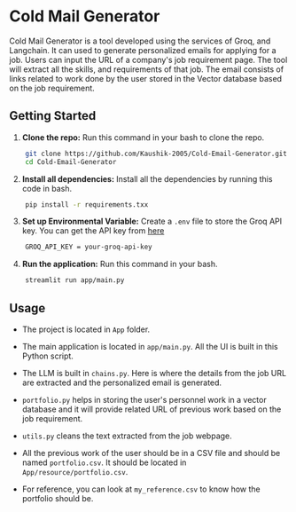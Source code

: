 # Cold Mail Generator
Cold Mail Generator is a tool developed using the services of Groq, and Langchain. It can used to generate personalized emails for applying for a job. Users can input the URL of a company's job requirement page. The tool will extract all the skills, and requirements of that job. The email consists of links related to work done by the user stored in the Vector database based on the job requirement.

## Getting Started
1. **Clone the repo:**
Run this command in your bash to clone the repo.
```bash
    git clone https://github.com/Kaushik-2005/Cold-Email-Generator.git
    cd Cold-Email-Generator
```

2. **Install all dependencies:**
Install all the dependencies by running this code in bash.
```bash
    pip install -r requirements.txx
```

3. **Set up Environmental Variable:**
Create a `.env` file to store the Groq API key. You can get the API key from [here](https://console.groq.com/keys)
```bash
    GROQ_API_KEY = your-groq-api-key
```

4. **Run the application:**
Run this command in your bash.
```bash
    streamlit run app/main.py
```

## Usage
- The project is located in `App` folder. 
- The main application is located in `app/main.py`. All the UI is built in this Python script.
- The LLM is built in `chains.py`. Here is where the details from the job URL are extracted and the personalized email is generated.
- `portfolio.py` helps in storing the user's personnel work in a vector database and it will provide related URL of previous work based on the job requirement.
- `utils.py` cleans the text extracted from the job webpage.

- All the previous work of the user should be in a CSV file and should be named `portfolio.csv`. It should be located in `App/resource/portfolio.csv`.
- For reference, you can look at `my_reference.csv` to know how the portfolio should be.
